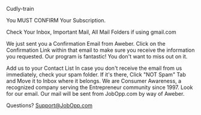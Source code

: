 Cudly-train



You MUST CONFIRM Your Subscription.

Check Your Inbox, Important Mail, All Mail Folders if using gmail.com

We just sent you a Confirmation Email from Aweber. Click on the Confirmation Link within that email to make sure you receive the information you requested.
Our program is fantastic! You don't want to miss out on it.



Add us to your Contact List
In case you don't receive the email from us immediately, check your spam folder. If it's there, Click "NOT Spam" Tab and Move it to Inbox where it belongs. We are Consumer Awareness, a recognized company serving the Entrepreneur community since 1997. Look for our email.
Our mail will be sent from JobOpp.com by way of Aweber.


Questions? Support@JobOpp.com
